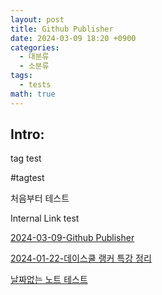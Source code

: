```yaml
---
layout: post
title: Github Publisher
date: 2024-03-09 18:20 +0900
categories:
  - 대분류
  - 소분류
tags:
  - tests
math: true
---
```


## Intro: 

tag test

#tagtest


처음부터 테스트

Internal Link test

[2024-03-09-Github Publisher](_posts/2024-03-09-Github%20Publisher.md)

[2024-01-22-데이스쿨 랭커 특강 정리](2024-01-22-데이스쿨%20랭커%20특강%20정리.md)

[날짜없는 노트 테스트](날짜없는%20노트%20테스트.md)

